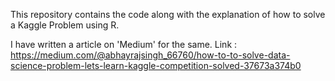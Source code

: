 This repository contains the code along with the explanation of how to solve a Kaggle Problem using R.

I have written a article on 'Medium' for the same.
Link : https://medium.com/@abhayrajsingh_66760/how-to-to-solve-data-science-problem-lets-learn-kaggle-competition-solved-37673a374b0
